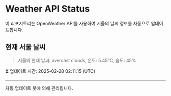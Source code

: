 
# Weather API Status

이 리포지토리는 OpenWeather API를 사용하여 서울의 날씨 정보를 자동으로 업데이트합니다.

## 현재 서울 날씨
> 서울의 현재 날씨: overcast clouds, 온도: 5.45°C, 습도: 45%

⏳ 업데이트 시간: 2025-02-28 02:11:15 (UTC)

---
자동 업데이트 봇에 의해 관리됩니다.

